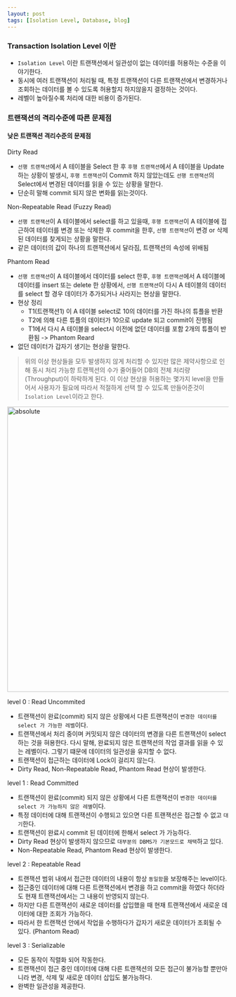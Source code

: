 ```yaml
---
layout: post
tags: [Isolation Level, Database, blog]
---
```



### Transaction Isolation Level 이란

- `Isolation Level` 이란 트랜잭션에서 일관성이 없는 데이터를 허용하는 수준을 이야기한다.
- 동시에 여러 트랜잭션이 처리될 때, 특정 트랜잭션이 다른 트랜잭션에서 변경하거나 조회하는 데이터를 볼 수 있도록 허용할지 하지않을지 결정하는 것이다.
- 레벨이 높아질수록 처리에 대한 비용이 증가된다.
  
### 트랜잭션의 격리수준에 따른 문제점

#### 낮은 트랜잭션 격리수준의 문제점

Dirty Read 

- `선행 트랜잭션`에서 A 테이블을 Select 한 후 `후행 트랜잭션`에서 A 테이블을 Update 하는 상황이 발생시, `후행 트랜잭션`이 Commit 하지 않았는데도 `선행 트랜잭션`의 Select에서 변경된 데이터를 읽을 수 있는 상황을 말한다.
- 단순히 말해 commit 되지 않은 변화를 읽는것이다.

Non-Repeatable Read (Fuzzy Read)

- `선행 트랜잭션`이 A 테이블에서 select를 하고 있을때, `후행 트랜잭션`이 A 테이블에 접근하여 테이터를 변경 또는 삭제한 후 commit을 한후, `선행 트랜잭션`이 변경 or 삭제된 데이터를 찾게되는 상황을 말한다.
- 같은 데이터의 값이 하나의 트랜잭션에서 달라짐, 트랜잭션의 속성에 위배됨

Phantom Read

- `선행 트랜잭션`이 A 테이블에서 데이터를 select 한후, `후행 트랜잭션`에서 A 테이블에 데이터를 insert 또는 delete 한 상황에서, `선행 트랜잭션`이 다시 A 테이블의 데이터를 select 할 경우 데이터가 추가되거나 사라지는 현상을 말한다.
- 현상 정리
  - T1(트랜잭션1) 이 A 테이블 select로 10의 데이터를 가진 하나의 튜플을 반환
  - T2에 의해 다른 튜플의 데이터가 10으로 update 되고 commit이 진행됨
  - T1에서 다시 A 테이블을 select시 이전에 없던 데이터를 포함 2개의 튜플이 반환됨  -> Phantom Reard
- 없던 데이터가 갑자기 생기는 현상을 말한다.


> 위의 이상 현상들을 모두 발생하지 않게 처리할 수 있지만 많은 제약사항으로 인해 동시 처리 가능항 트랜젝션의 수가 줄어들어 DB의 전체 처리량 (Throughput)이 하락하게 된다. 이 이상 현상을 허용하는 몇가지 level을 만들어서 사용자가 필요에 따라서 적절하게 선택 할 수 있도록 만들어준것이 `Isolation Level`이라고 한다.


<img data-action="zoom" src='{{"/assets/images/post/isolation-level.png" | relative_url}}' alt='absolute' width="650"/>

level 0 : Read Uncommited

- 트랜잭션이 완료(commit) 되지 않은 상황에서 다른 트랜잭션이 `변경한 데이터를 select 가 가능한 레벨`이다.
- 트랜잭션에서 처리 중이며 커밋되지 않은 데이터의 변경을 다른 트랜잭션이 select 하는 것을 혀용한다. 다시 말해, 완료되지 않은 트랜잭션의 작업 결과를 읽을 수 있는 레벨이다. 그렇기 떄문에 데이터의 일관성을 유지할 수 없다.
- 트랜잭션이 접근하는 데이터에 Lock이 걸리지 않는다.
- Dirty Read, Non-Repeatable Read, Phantom Read 현상이 발생한다.
  
level 1 : Read Committed

- 트랜잭션이 완료(commit) 되지 않은 상황에서 다른 트랜잭션이 `변경한 데이터를 select 가 가능하지 않은 레별`이다.
- 특정 데이터에 대해 트랜잭션이 수행되고 있으면 다른 트랜잭션은 접근할 수 없고 `대기`한다.
- 트랜잭션이 완료시 commit 된 데이터에 한해서 select 가 가능하다.
- Dirty Read 현상이 발생하지 않으므로 `대부분의 DBMS가 기본모드로 채택`하고 있다.
- Non-Repeatable Read, Phantom Read 현상이 발생한다.

level 2 : Repeatable Read

- 트랜잭션 범위 내에서 접근한 데이터의 내용이 항상 `동일함`을 보장해주는 level이다.
- 접근중인 데이터에 대해 다른 트랜잭션에서 변경을 하고 commit을 하였다 하더라도 현재 트랜잭션에서는 그 내용이 반영되지 않는다.
- 하지만 다른 트랜잭션이 새로운 데이터를 삽입했을 때 현재 트랜잭션에서 새로운 데이터에 대한 조회가 가능하다.
- 따라서 한 트랜잭션 안에서 작업을 수행하다가 갑자기 새로운 데이터가 조회될 수 있다. (Phantom Read)

level 3 : Serializable

- 모든 동작이 직렬화 되어 작동한다.
- 트랜잭션이 접근 중인 데이터에 대해 다른 트랜잭션의 모든 접근이 불가능할 뿐만아니라 변경, 삭제 및 새로운 데이터 삽입도 불가능하다.
- 완벽한 일관성을 제공한다. 